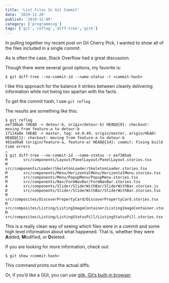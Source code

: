 ```yaml
---
title: 'List Files In Git Commit'
date: '2019-11-20'
publish: '2019-12-09'
category: ['programming']
tags: ['git','reflog','diff-tree','gitk']
---
```

In pulling together my recent post on Git Cherry Pick, I wanted to show all of the files included in a single commit.

As is often the case, Stack Overflow had a great discussion.

Though there were several good options, my favorite is:
```shell
$ git diff-tree --no-commit-id --name-status -r <commit-hash>
```

I like this approach for the balance it strikes between cleanly delivering information while not being _too_ spartan with the facts.

To get the commit hash, I use `git reflog`

The results are something like this:
```shell
$ git reflog
eef38bab (HEAD -> detour-b, origin/detour-b) HEAD@{0}: checkout: moving from feature-a to detour-b
17114a0e (HEAD -> master, tag: v4.0.49, origin/master, origin/HEAD) HEAD@{1}: checkout: moving from feature-a to detour-b
481ad9a8 (origin/feature-a, feature-a) HEAD@{14}: commit: Fixing build time errors
…
$ git diff-tree --no-commit-id --name-status -r eef38bab
M       src/components/Layout/PanelLayout/PanelLayout.stories.tsx
M       src/components/Loader/SkeletonLoader/SkeletonLoader.stories.tsx
M       src/components/Menu/HorizontalMenu/HorizontalMenu.stories.tsx
M       src/components/Menu/PopupMenu/PopupMenu.stories.tsx
M       src/components/Nav/FormNavBar/FormNavBar.stories.tsx
A       src/components/Slider/SliderWithBar/SliderWithBar.stories.js
D       src/components/Slider/SliderWithBar/SliderWithBar.stories.tsx
M       src/composites/DiscoverPropertyCard/DiscoverPropertyCard.stories.tsx
M       src/composites/Listing/ListingImageContainer/ListingImageContainer.stories.tsx
M       src/composites/Listing/ListingStatusPill/ListingStatusPill.stories.tsx
```

This is a really clean way of seeing which files were in a commit and some high level information about what happened. That is, whether they were **A**dded, **M**odified, or **D**eleted.

If you are looking for more information, check out:
```
$ git show <commit-hash>
```
This command prints out the actual diffs.

Or, if you’d like a GUI, you can use [gitk, Git’s built-in browser](https://git-scm.com/docs/gitk).